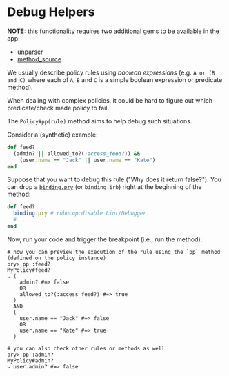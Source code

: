 # Debug Helpers

**NOTE:** this functionality requires two additional gems to be available in the app:

- [unparser](https://github.com/mbj/unparser)
- [method_source](https://github.com/banister/method_source).

We usually describe policy rules using _boolean expressions_ (e.g. `A or (B and C)` where each of `A`, `B` and `C` is a simple boolean expression or predicate method).

When dealing with complex policies, it could be hard to figure out which predicate/check made policy to fail.

The `Policy#pp(rule)` method aims to help debug such situations.

Consider a (synthetic) example:

```ruby
def feed?
  (admin? || allowed_to?(:access_feed?)) &&
    (user.name == "Jack" || user.name == "Kate")
end

```

Suppose that you want to debug this rule ("Why does it return false?").
You can drop a [`binding.pry`](https://github.com/deivid-rodriguez/pry-byebug) (or `binding.irb`) right at the beginning of the method:

```ruby
def feed?
  binding.pry # rubocop:disable Lint/Debugger
  #...
end
```

Now, run your code and trigger the breakpoint (i.e., run the method):

```
# now you can preview the execution of the rule using the `pp` method (defined on the policy instance)
pry> pp :feed?
MyPolicy#feed?
↳ (
    admin? #=> false
    OR
    allowed_to?(:access_feed?) #=> true
  )
  AND
  (
    user.name == "Jack" #=> false
    OR
    user.name == "Kate" #=> true
  )

# you can also check other rules or methods as well
pry> pp :admin?
MyPolicy#admin?
↳ user.admin? #=> false
```
